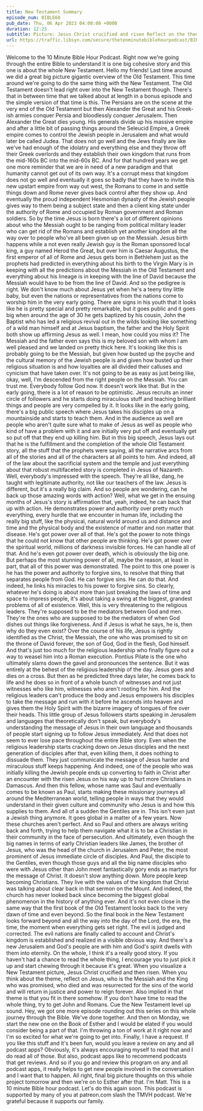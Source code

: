 ```yaml
---
title: New Testament Summary
episode_num: BIBLE68
pub_date: Thu, 06 Apr 2023 04:00:00 +0000
duration: 12:25
subtitle: Picture: Jesus Christ crucified and risen Reflect on the theme: Jesus is the Messiah who died and was resurrected for the sins of the world and will return in justice and power to reign forever (also, you fit in there somehow). If you don't have time...
url: https://traffic.libsyn.com/secure/thetenminutebiblehourpodcast/BIBLE68_-_New_Testament_Summary.mp3
---
```


 Welcome to the 10 Minute Bible Hour Podcast. Right now we're going through the entire Bible to understand it is one big cohesive story and this one is about the whole New Testament. Hello my friends! Last time around we did a great big picture gigantic overview of the Old Testament. This time around we're going to do the same thing with the New Testament. The Old Testament doesn't lead right over into the New Testament though. There's that in between time that we talked about at length in a bonus episode and the simple version of that time is this. The Persians are on the scene at the very end of the Old Testament but then Alexander the Great and his Greek-ish armies conquer Persia and bloodlessly conquer Jerusalem. Then Alexander the Great dies young. His generals divide up his massive empire and after a little bit of passing things around the Seleucid Empire, a Greek empire comes to control the Jewish people in Jerusalem and what would later be called Judea. That does not go well and the Jews finally are like we've had enough of the idolatry and everything else and they throw off their Greek overlords and they establish their own kingdom that runs from the mid-160s BC into the mid-60s BC. And for that hundred years we get one more reminder that we are in need of a new paradigm and that humanity cannot get out of its own way. It's a corrupt mess that kingdom does not go well and eventually it goes so badly that they have to invite this new upstart empire from way out west, the Romans to come in and settle things down and Rome never gives back control after they show up. And eventually the proud independent Hesmonian dynasty of the Jewish people gives way to them being a subject state and then a client king state under the authority of Rome and occupied by Roman government and Roman soldiers. So by the time Jesus is born there's a lot of different opinions about who the Messiah ought to be ranging from political military leader who can get rid of the Romans and establish yet another kingdom all the way over to people who've all been given up on the Messiah. Jesus birth happens while a not even really Jewish guy is the Roman sponsored local king, a guy named Herod the Great, but over him is Caesar Augustus, the first emperor of all of Rome and Jesus gets born in Bethlehem just as the prophets had predicted in everything about his birth to the Virgin Mary is in keeping with all the predictions about the Messiah in the Old Testament and everything about his lineage is in keeping with the line of David because the Messiah would have to be from the line of David. And so the pedigree is right. We don't know much about Jesus yet when he's a teeny tiny little baby, but even the nations or representatives from the nations come to worship him in the very early going. There are signs in his youth that it looks like he is pretty special and pretty remarkable, but it goes public and it goes big when around the age of 30 he gets baptized by his cousin, John the Baptist who has led a religious revival out in the wilds looking like something of a wild man himself and at Jesus baptism, the father and the Holy Spirit both show up affirming Jesus as well. I mean, how could you miss it? The Messiah and the father even says this is my beloved son with whom I am well pleased and we landed on pretty thick here. It's looking like this is probably going to be the Messiah, but given how busted up the psyche and the cultural memory of the Jewish people is and given how busted up their religious situation is and how loyalties are all divided their calluses and cynicism that have taken over. It's not going to be as easy as just being like, okay, well, I'm descended from the right people on the Messiah. You can trust me. Everybody follow God now. It doesn't work like that. But in the early going, there is a lot of reason to be optimistic. Jesus recruits an inner circle of followers and he starts doing miraculous stuff and teaching brilliant things and people are very compelled by it. It looks like in the early going, there's a big public speech where Jesus takes his disciples up on a mountainside and starts to teach them. And in the audience as well are people who aren't quite sure what to make of Jesus as well as people who kind of have a problem with it and are initially very put off and eventually get so put off that they end up killing him. But in this big speech, Jesus lays out that he is the fulfillment and the completion of the whole Old Testament story, all the stuff that the prophets were saying, all the narrative arcs from all of the stories and all of the characters at all points to him. And indeed, all of the law about the sacrificial system and the temple and just everything about that robust multifaceted story is completed in Jesus of Nazareth. Well, everybody's impressed with the speech. They're all like, dang, he taught with legitimate authority, not like our teachers of the law. Jesus is different, but it's a really big claim. And so people are wondering, can he back up those amazing words with action? Well, what we get in the ensuing months of Jesus's story is affirmation that, yeah, indeed, he can back that up with action. He demonstrates power and authority over pretty much everything, every hurdle that we encounter in human life, including the really big stuff, like the physical, natural world around us and distance and time and the physical body and the existence of matter and non matter that disease. He's got power over all of that. He's got the power to note things that he could not know that other people are thinking. He's got power over the spiritual world, millions of darkness invisible forces. He can handle all of that. And he's even got power over death, which is obviously the big one. But perhaps the most stunning power of all, maybe the reason, at least in part, that all of this power was demonstrated. The point to this one power is he has the power and authority to forgive sins, to resolve that thing that separates people from God. He can forgive sins. He can do that. And indeed, he links his miracles to his power to forgive sins. So clearly, whatever he's doing is about more than just breaking the laws of time and space to impress people, it's about taking a swing at the biggest, grandest problems of all of existence. Well, this is very threatening to the religious leaders. They're supposed to be the mediators between God and men. They're the ones who are supposed to be the mediators of when God dishes out things like forgiveness. And if Jesus is what he says, he is, then why do they even exist? Over the course of his life, Jesus is rightly identified as the Christ, the Messiah, the one who was promised to sit on the throne of David forever, the son of God, God in the flesh, God himself. And that's just too much for the religious leadership who finally figure out a way to weasel him into a Roman execution. Pontius Pilate is the one who ultimately slams down the gavel and pronounces the sentence. But it was entirely at the behest of the religious leadership of the day. Jesus goes and dies on a cross. But then as he predicted three days later, he comes back to life and he does so in front of a whole bunch of witnesses and not just witnesses who like him, witnesses who aren't rooting for him. And the religious leaders can't produce the body and Jesus empowers his disciples to take the message and run with it before he ascends into heaven and gives them the Holy Spirit with the bizarre imagery of tongues of fire over their heads. This little group of Jesus followers starts speaking in Jerusalem and languages that theoretically don't speak, but everybody's understanding the message of Jesus in their own language and thousands of people start signing up to follow Jesus immediately. And that does not seem to ever lose pace throughout the entire Bible story. Even when the religious leadership starts cracking down on Jesus disciples and the next generation of disciples after that, even killing them, it does nothing to dissuade them. They just communicate the message of Jesus harder and miraculous stuff keeps happening. And indeed, one of the people who was initially killing the Jewish people ends up converting to faith in Christ after an encounter with the risen Jesus on his way up to hurt more Christians in Damascus. And then this fellow, whose name was Saul and eventually comes to be known as Paul, starts making these missionary journeys all around the Mediterranean world, telling people in ways that they would understand in their given culture and community who Jesus is and how this supplies to them. And all of a sudden the Gentiles are in. This isn't even just a Jewish thing anymore. It goes global in a matter of a few years. Now these churches aren't perfect. And so Paul and others are always writing back and forth, trying to help them navigate what it is to be a Christian in their community in the face of persecution. And ultimately, even though the big names in terms of early Christian leaders like James, the brother of Jesus, who was the head of the church in Jerusalem and Peter, the most prominent of Jesus immediate circle of disciples. And Paul, the disciple to the Gentiles, even though those guys and all the big name disciples who were with Jesus other than John meet fantastically gory ends as martyrs for the message of Christ. It doesn't slow anything down. More people keep becoming Christians. They live with the values of the kingdom that Christ was talking about clear back in that sermon on the Mount. And indeed, the church has never looked back since becoming the biggest global phenomenon in the history of anything ever. And it's not even close in the same way that the first book of the Old Testament looks back to the very dawn of time and even beyond. So the final book in the New Testament looks forward beyond and all the way into the day of the Lord, the era, the time, the moment when everything gets set right. The evil is judged and corrected. The evil nations are finally called to account and Christ's kingdom is established and realized in a visible obvious way. And there's a new Jerusalem and God's people are with him and God's spirit dwells with them into eternity. On the whole, I think it's a really good story. If you haven't had a chance to read the whole thing, I encourage you to just pick it up and start chewing through it because it's great. When you visualize a New Testament picture, Jesus Christ crucified and then risen. When you think about the theme, reflect on Jesus, who is the Messiah and the King who was promised, who died and was resurrected for the sins of the world and will return in justice and power to reign forever. Also implied in that theme is that you fit in there somehow. If you don't have time to read the whole thing, try to get John and Romans. Cue the New Testament level up sound. Hey, we got one more episode rounding out this series on this whole journey through the Bible. We've done together. And then on Monday, we start the new one on the Book of Esther and I would be elated if you would consider being a part of that. I'm throwing a ton of work at it right now and I'm so excited for what we're going to get into. Finally, I have a request. If you like this stuff and it's been fun, would you leave a review on any and all podcast apps? Obviously, it's always encouraging myself to read that and I do read all of those. But also, podcast apps like to recommend podcasts that get reviews. And so if you go and review this program on any and all podcast apps, it really helps to get new people involved in the conversation and I want that to happen. All right, final big picture thoughts on this whole project tomorrow and then we're on to Esther after that. I'm Matt. This is a 10 minute Bible hour podcast. Let's do this again soon. This podcast is supported by many of you at patreon.com slash the TMVH podcast. We're grateful because it supports our family.